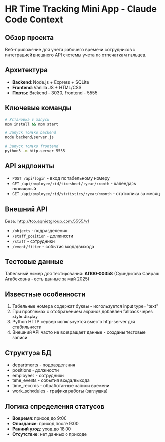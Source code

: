 # HR Time Tracking Mini App - Claude Code Context

## Обзор проекта
Веб-приложение для учета рабочего времени сотрудников с интеграцией внешнего API системы учета по отпечаткам пальцев.

## Архитектура
- **Backend**: Node.js + Express + SQLite
- **Frontend**: Vanilla JS + HTML/CSS
- **Порты**: Backend - 3030, Frontend - 5555

## Ключевые команды
```bash
# Установка и запуск
npm install && npm start

# Запуск только backend
node backend/server.js

# Запуск только frontend
python3 -m http.server 5555
```

## API эндпоинты
- `POST /api/login` - вход по табельному номеру
- `GET /api/employee/:id/timesheet/:year/:month` - календарь посещений
- `GET /api/employee/:id/statistics/:year/:month` - статистика за месяц

## Внешний API
База: http://tco.aqnietgroup.com:5555/v1
- `/objects` - подразделения
- `/staff_position` - должности  
- `/staff` - сотрудники
- `/event/filter` - события входа/выхода

## Тестовые данные
Табельный номер для тестирования: **АП00-00358**
(Суиндикова Сайраш Агабековна - есть данные за май 2025)

## Известные особенности
1. Табельные номера содержат буквы - используется input type="text"
2. При проблемах с отображением экранов добавлен fallback через style.display
3. Python HTTP сервер используется вместо http-server для стабильности
4. Внешний API часто не возвращает данные - созданы тестовые записи

## Структура БД
- departments - подразделения
- positions - должности
- employees - сотрудники  
- time_events - события входа/выхода
- time_records - обработанные записи времени
- work_schedules - графики работы (заглушка)

## Логика определения статусов
- **Вовремя**: приход до 9:00
- **Опоздание**: приход после 9:00
- **Ранний уход**: уход до 18:00
- **Отсутствие**: нет данных о приходе